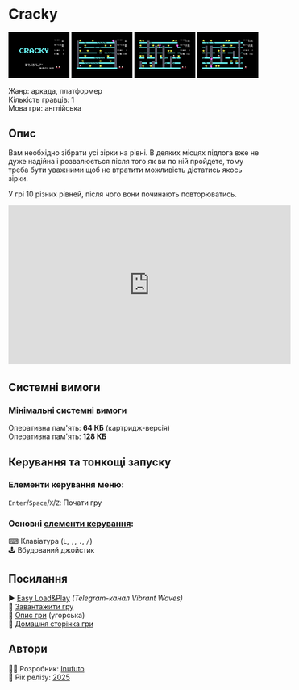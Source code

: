 # Cracky

<img src="screenshots/scrn_cracky_01.png" width="24%"> 
<img src="screenshots/scrn_cracky_02.png" width="24%"> 
<img src="screenshots/scrn_cracky_03.png" width="24%"> 
<img src="screenshots/scrn_cracky_04.png" width="24%">

Жанр: аркада, платформер  
Кількість гравців: 1  
Мова гри: англійська  


## Опис

Вам необхідно зібрати усі зірки на рівні. В деяких місцях підлога вже не дуже надійна і розвалюється після того як ви по ній пройдете, тому треба бути уважними щоб не втратити можливість дістатись якось зірки.  

У грі 10 різних рівней, після чого вони починають повторюватись.

<iframe width="560" height="315" src="https://www.youtube.com/embed/X3HscAbpSAw" title="YouTube video player" frameborder="0" allowfullscreen></iframe>

## Системні вимоги
### Мінімальні системні вимоги
Оперативна пам'ять: **64 КБ** (картридж-версія)  
Оперативна пам'ять: **128 КБ**  

## Керування та тонкощі запуску
### Елементи керування меню:

`Enter`/`Space`/`X`/`Z`: Почати гру  

### Основні [елементи керування](../controllers.md):
⌨ Клавіатура (`L`, `,`, `.`, `/`)  
🕹 Вбудований джойстик  

## Посилання

▶ [Easy Load&Play](https://t.me/EP128k_Load_n_Play/805) *(Telegram-канал Vibrant Waves)*  
💾 [Завантажити гру](http://www.ep128.hu/Ep_Games/Prg/Cracky.rar)  
📃 [Опис гри](http://www.ep128.hu/Games/Cracky.htm) (угорська)  
🏡 [Домашня сторінка гри](http://inufuto.web.fc2.com/8bit/cracky/#ep64)

## Автори
👨‍💻 Розробник: [Inufuto](../../community/inufuto.md)  
📅 Рік релізу: [2025](../release_years/2025.md)  